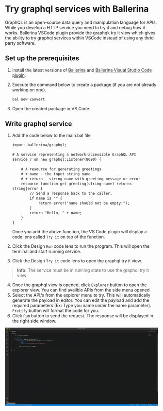 # Try graphql services with Ballerina
GraphQL is an open-source data query and manipulation language for APIs. While you develop a HTTP service you need to try it and debug how it works. Ballerina VSCode plugin provide the graphqk try it view which gives the ability to try graphql services within VSCode instead of using any thrid party software.

## Set up the prerequisites
1. Install the latest versions of [Ballerina](https://ballerina.io/downloads/) and [Ballerina Visual Studio Code plugin](https://marketplace.visualstudio.com/items?itemName=wso2.ballerina).

2. Execute the command below to create a package (if you are not already working on one).

    ```bash
    bal new convert
    ```
3. Open the created package in VS Code.

## Write graphql service
1. Add the code below to the main.bal file
    ```ballerina
    import ballerina/graphql;
    
    # A service representing a network-accessible GraphQL API
    service / on new graphql:Listener(8090) {
    
        # A resource for generating greetings
        # + name - the input string name
        # + return - string name with greeting message or error
        resource function get greeting(string name) returns string|error {
            // Send a response back to the caller.
            if name is "" {
                return error("name should not be empty!");
            }
            return "Hello, " + name;
        }
    }
    ```
    Once you add the above function, the VS Code plugin will display a code lens called ` Try it ` on top of the function.
    
2. Click the Design ` Run ` code lens to run the program. This will open the terminal and start running service.
3. Click the Design ` Try it ` code lens to open the graphql try it view.
 >**Info:** The service must be in running state to use the graphql try it view
4. Once the graphql view is opened, click ` Explorer ` button to open the explorer view. You can find availble APIs from the side menu opened. 
5. Select the API/s from the explorer menu to try. This will automatically generate the payload in editor. You can edit the payload and add the required parameters (Ex: Type you name under the name parameter). ` Pretify ` button will format the code for you.
6. Click ` Run ` button to send the request. The response will be displayed in the right side window.

  ![Graphql try it](./../../resources/release-notes/3.3.0/graphql-tryit.gif)
